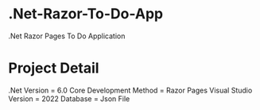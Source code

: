 # .Net-Razor-To-Do-App
.Net Razor Pages To Do Application

# Project Detail
.Net Version  = 6.0 Core
Development Method = Razor Pages
Visual Studio Version = 2022
Database = Json File